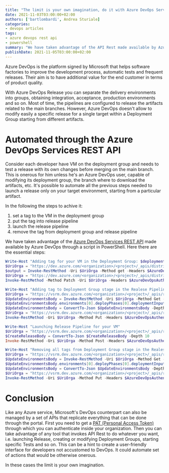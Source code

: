 ```yaml
---
title: "The limit is your own imagination, do it with Azure DevOps Services REST API"
date: 2021-11-03T03:00:00+02:00
authors: ['bartlombardi', Andrea Sturiale]
categories:
- devops articles
tags:
- azure devops rest api
- powershell
summary: "We have taken advantage of the API Rest made available by Azure DevOps through a script in PowerShell to perform release activities."
publishDate: 2021-11-05T03:00:00+02:00
---
```



Azure DevOps is the platform signed by Microsoft that helps software factories to improve the development process, automatic tests and frequent releases. Their aim is to have additional value for the end customer in terms of product quality.

With Azure DevOps Release you can separate the delivery environments into groups, obtaining integration, acceptance, production environments and so on. Most of time, the pipelines are configured to release the artifacts related to the main branches. However, Azure DevOps doesn't allow to modify easily a specific release for a single target within a Deployment Group starting from different artifacts.

# Automated through the Azure DevOps Services REST API

Consider each developer have VM on the deployment group and needs to test a release with its own changes before merging on the main branch. This is onerous for him unless he's an Azure DevOps user, capable of modifying its deployment group, the branch where to download the artifacts, etc. It's possible to automate all the previous steps needed to launch a release only on your target environment, starting from a particular artifact.

In the following the steps to achive it:
1. set a tag to the VM in the deployment group
2. put the tag into release pipeline
3. launch the release pipeline
4. remove the tag from deployment group and release pipeline

We have taken advantage of the [Azure DevOps Services REST API](https://docs.microsoft.com/en-us/rest/api/azure/devops/?view=azure-devops-rest-6.1) made available by Azure DevOps through a script in PowerShell. 
Here there are the essential steps:

```powershell 
Write-Host "Adding tag for your VM in the Deployment Group: $deploymentGroup"
$UriOrga = "https://dev.azure.com/<organization>/<project>/_apis/distributedtask/deploymentgroups/" + $DeploymentGroupId + "/targets?api-version=6.0-preview.1"
$output = Invoke-RestMethod -Uri $UriOrga -Method get -Headers $AzureDevOpsAuthenicationHeader 
$UriOrga = "https://dev.azure.com/<organization>/<project>/_apis/distributedtask/deploymentgroups/" + $DeploymentGroupId + "/targets?api-version=6.0-preview.1"
Invoke-RestMethod -Method Patch -Uri $UriOrga -Headers $AzureDevOpsAuthenicationHeader -Body $TargetVMs -ContentType application/json

Write-Host "Adding tag to Deployment Group stage in the Realese Pipeline"
$UriOrga = "https://vsrm.dev.azure.com/<organization>/<project>/_apis/release/definitions/" + $ReleaseDefinitionId + "?api-version=6.0"
$UpdateEnvironmentsBody = Invoke-RestMethod -Uri $UriOrga -Method Get -Headers $AzureDevOpsAuthenicationHeader -ContentType application/json 
$UpdateEnvironmentsBody.environments[0].deployPhases[0].deploymentInput.tags = @( $Tag )
$UpdateEnvironmentsBody = ConvertTo-Json $UpdateEnvironmentsBody -Depth 10
$UriOrga = "https://vsrm.dev.azure.com/<organization>/<project>/_apis/release/definitions?api-version=6.0"
Invoke-RestMethod -Uri $UriOrga -Method Put -Headers $AzureDevOpsAuthenicationHeader -Body $UpdateEnvironmentsBody -ContentType application/json 

Write-Host "Launching Release Pipeline for your VM"
$UriOrga = "https://vsrm.dev.azure.com/<organization>/<project>/_apis/release/releases?api-version=6.0"
$CreateReleaseBody = ConvertTo-Json $CreateReleaseBody -Depth 10
Invoke-RestMethod -Uri $UriOrga -Method Post -Headers $AzureDevOpsAuthenicationHeader -Body $CreateReleaseBody -ContentType application/json 

Write-Host "Removing all tags from Deployment Group stage in the Realese Pipeline"
$UriOrga = "https://vsrm.dev.azure.com/<organization>/<project>/_apis/release/definitions/" + $ReleaseDefinitionId + "?api-version=6.0"
$UpdateEnvironmentsBody = Invoke-RestMethod -Uri $UriOrga -Method Get -Headers $AzureDevOpsAuthenicationHeader -ContentType application/json 
$UpdateEnvironmentsBody.environments[0].deployPhases[0].deploymentInput.tags = @()
$UpdateEnvironmentsBody = ConvertTo-Json $UpdateEnvironmentsBody -Depth 10
$UriOrga = "https://vsrm.dev.azure.com/<organization>/<project>/_apis/release/definitions?api-version=6.0"
Invoke-RestMethod -Uri $UriOrga -Method Put -Headers $AzureDevOpsAuthenicationHeader -Body $UpdateEnvironmentsBody -ContentType application/json 
```

# Conclusion

Like any Azure service, Microsoft's DevOps counterpart can also be managed by a set of APIs that replicate everything that can be done through the portal. First you need to get a [PAT (Personal Access Token)](https://docs.microsoft.com/it-it/azure/devops/organizations/accounts/use-personal-access-tokens-to-authenticate?view=azure-devops&tabs=preview-page) through which you can authenticate inside your organization.
Then you can take advantage of any tool that invokes API Rest to do whatever you want, i.e. launching Release, creating or modifying Deployment Groups, starting specific Tests and so on. This can be a hint to create a user-friendly interface for developers not accustomed to DevOps. It could automate set of actions that would be otherwise onerous.

In these cases the limit is your own imagination.
